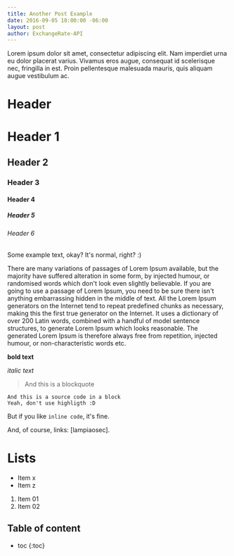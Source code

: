 ```yaml
---
title: Another Post Example
date: 2016-09-05 18:00:00 -06:00
layout: post
author: ExchangeRate-API
---
```


Lorem ipsum dolor sit amet, consectetur adipiscing elit. Nam imperdiet urna eu dolor placerat varius. Vivamus eros augue, consequat id scelerisque nec, fringilla in est. Proin pellentesque malesuada mauris, quis aliquam augue vestibulum ac.

# Header

# Header 1

## Header 2

### Header 3

#### Header 4

##### Header 5

###### Header 6

Some example text, okay? It's normal, right? :)

There are many variations of passages of Lorem Ipsum available, but the majority have suffered alteration in some form, by injected humour, or randomised words which don't look even slightly believable. If you are going to use a passage of Lorem Ipsum, you need to be sure there isn't anything embarrassing hidden in the middle of text. All the Lorem Ipsum generators on the Internet tend to repeat predefined chunks as necessary, making this the first true generator on the Internet. It uses a dictionary of over 200 Latin words, combined with a handful of model sentence structures, to generate Lorem Ipsum which looks reasonable. The generated Lorem Ipsum is therefore always free from repetition, injected humour, or non-characteristic words etc.

**bold text**

*italic text*

> And this is a blockquote

~~~
And this is a source code in a block
Yeah, don't use highligth :D
~~~

But if you like `inline code`, it's fine.

And, of course, links: [lampiaosec].

# Lists

* Item x
* Item z

1. Item 01
2. Item 02

## Table of content

* toc
{:toc}
